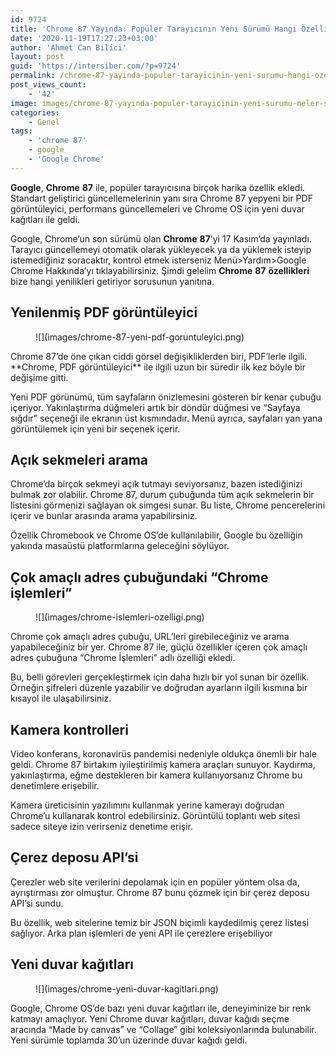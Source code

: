 ```yaml
---
id: 9724
title: 'Chrome 87 Yayında: Popüler Tarayıcının Yeni Sürümü Hangi Özelliklerle Geldi?'
date: '2020-11-19T17:27:23+03:00'
author: 'Ahmet Can Bilici'
layout: post
guid: 'https://intersiber.com/?p=9724'
permalink: /chrome-87-yayinda-populer-tarayicinin-yeni-surumu-hangi-ozelliklerle-geldi/
post_views_count:
    - '42'
image: images/chrome-87-yayinda-populer-tarayicinin-yeni-surumu-neler-sunuyor.png
categories:
    - Genel
tags:
    - 'chrome 87'
    - google
    - 'Google Chrome'
---
```


**Google**, **Chrome** **87** ile, popüler tarayıcısına birçok harika özellik ekledi. Standart geliştirici güncellemelerinin yanı sıra Chrome 87 yepyeni bir PDF görüntüleyici, performans güncellemeleri ve Chrome OS için yeni duvar kağıtları ile geldi.

Google, Chrome’un son sürümü olan **Chrome** **87**’yi 17 Kasım’da yayınladı. Tarayıcı güncellemeyi otomatik olarak yükleyecek ya da yüklemek isteyip istemediğiniz soracaktır, kontrol etmek isterseniz Menü&gt;Yardım&gt;Google Chrome Hakkında’yı tıklayabilirsiniz. Şimdi gelelim **Chrome** **87** **özellikleri** bize hangi yenilikleri getiriyor sorusunun yanıtına.

## Yenilenmiş PDF görüntüleyici

<figure class="wp-block-image size-large">![](images/chrome-87-yeni-pdf-goruntuleyici.png)</figure>Chrome 87’de öne çıkan ciddi görsel değişikliklerden biri, PDF’lerle ilgili. **Chrome, PDF görüntüleyici** ile ilgili uzun bir süredir ilk kez böyle bir değişime gitti.

Yeni PDF görünümü, tüm sayfaların önizlemesini gösteren bir kenar çubuğu içeriyor. Yakınlaştırma düğmeleri artık bir döndür düğmesi ve “Sayfaya sığdır” seçeneği ile ekranın üst kısmındadır. Menü ayrıca, sayfaları yan yana görüntülemek için yeni bir seçenek içerir.

## Açık sekmeleri arama

Chrome’da birçok sekmeyi açık tutmayı seviyorsanız, bazen istediğinizi bulmak zor olabilir. Chrome 87, durum çubuğunda tüm açık sekmelerin bir listesini görmenizi sağlayan ok simgesi sunar. Bu liste, Chrome pencerelerini içerir ve bunlar arasında arama yapabilirsiniz.

Özellik Chromebook ve Chrome OS’de kullanılabilir, Google bu özelliğin yakında masaüstü platformlarına geleceğini söylüyor.

## Çok amaçlı adres çubuğundaki “Chrome işlemleri”

<figure class="wp-block-image size-large">![](images/chrome-islemleri-ozelligi.png)</figure>Chrome çok amaçlı adres çubuğu, URL’leri girebileceğiniz ve arama yapabileceğiniz bir yer. Chrome 87 ile, güçlü özellikler içeren çok amaçlı adres çubuğuna “Chrome İşlemleri” adlı özelliği ekledi.

Bu, belli görevleri gerçekleştirmek için daha hızlı bir yol sunan bir özellik. Örneğin şifreleri düzenle yazabilir ve doğrudan ayarların ilgili kısmına bir kısayol ile ulaşabilirsiniz.

## Kamera kontrolleri

Video konferans, koronavirüs pandemisi nedeniyle oldukça önemli bir hale geldi. Chrome 87 birtakım iyileştirilmiş kamera araçları sunuyor. Kaydırma, yakınlaştırma, eğme destekleren bir kamera kullanıyorsanız Chrome bu denetimlere erişebilir.

Kamera üreticisinin yazılımını kullanmak yerine kamerayı doğrudan Chrome’u kullanarak kontrol edebilirsiniz. Görüntülü toplantı web sitesi sadece siteye izin verirseniz denetime erişir.

## Çerez deposu API’si

Çerezler web site verilerini depolamak için en popüler yöntem olsa da, ayrıştırması zor olmuştur. Chrome 87 bunu çözmek için bir çerez deposu API’si sundu.

Bu özellik, web sitelerine temiz bir JSON biçimli kaydedilmiş çerez listesi sağlıyor. Arka plan işlemleri de yeni API ile çerezlere erişebiliyor

## Yeni duvar kağıtları

<figure class="wp-block-image size-large">![](images/chrome-yeni-duvar-kagitlari.png)</figure>Google, Chrome OS’de bazı yeni duvar kağıtları ile, deneyiminize bir renk katmayı amaçlıyor. Yeni Chrome duvar kağıtları, duvar kağıdı seçme aracında “Made by canvas” ve “Collage” gibi koleksiyonlarında bulunabilir. Yeni sürümle toplamda 30’un üzerinde duvar kağıdı geldi.
